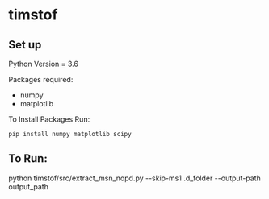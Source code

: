 # timstof
## Set up
Python Version = 3.6

Packages required:
   * numpy
   * matplotlib
   
To Install Packages Run:

    pip install numpy matplotlib scipy


## To Run:
python timstof/src/extract_msn_nopd.py --skip-ms1 .d_folder --output-path output_path 
